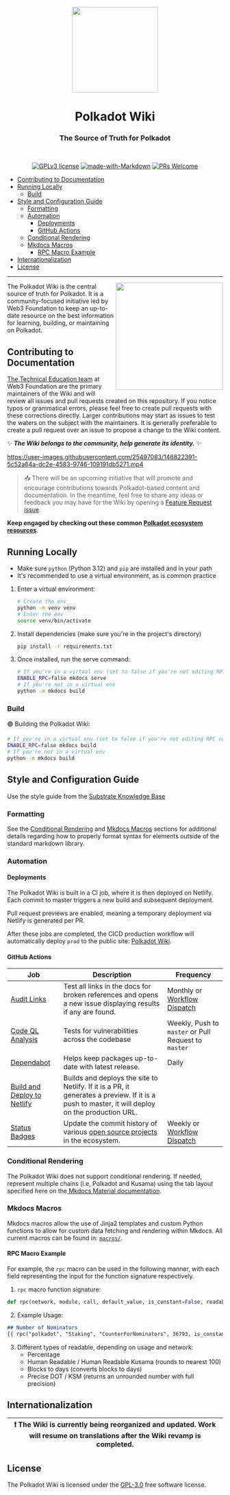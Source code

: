 <p align="center">
<img align="center" src="https://user-images.githubusercontent.com/25497083/148661419-419ad5b3-1b9f-480a-b723-3f292616730c.png" width="200">
</p>

<div align="Center">
<h1>Polkadot Wiki</h1>
<h3> The Source of Truth for Polkadot </h3>
<br>
  
[![GPLv3 license](https://img.shields.io/badge/License-GPLv3-blue.svg)](#LICENSE)
[![made-with-Markdown](https://img.shields.io/badge/Made%20with-Markdown-1f425f.svg)](https://www.markdownguide.org/)
[![PRs Welcome](https://img.shields.io/badge/PRs-welcome-brightgreen.svg)](docs/general/contributing.md)
</div>

<!-- TOC -->

- [Contributing to Documentation](#contributing-to-documentation)
- [Running Locally](#running-locally)
  - [Build](#build)
- [Style and Configuration Guide](#style-and-configuration-guide)
  - [Formatting](#formatting)
  - [Automation](#automation)
    - [Deployments](#deployments)
    - [GitHub Actions](#github-actions)
  - [Conditional Rendering](#conditional-rendering)
  - [Mkdocs Macros](#mkdocs-macros)
    - [RPC Macro Example](#rpc-macro-example)
- [Internationalization](#internationalization)
- [License](#license)
<!-- /TOC -->

---

<img align="right" src="https://user-images.githubusercontent.com/25497083/147788625-14e67f76-c53c-4992-8e84-d23cd78e88bd.png" width="250">

<p align="left">
  The Polkadot Wiki is the central source of truth for Polkadot. It is a community-focused initiative led by 
  Web3 Foundation to keep an up-to-date resource on the best information for learning, building, or maintaining 
  on Polkadot. 
</p>

## Contributing to Documentation

[The Technical Education team](https://wiki.polkadot.network/docs/contributors) at Web3 Foundation
are the primary maintainers of the Wiki and will review all issues and pull requests created on this
repository. If you notice typos or grammatical errors, please feel free to create pull requests with
these corrections directly. Larger contributions may start as issues to test the waters on the
subject with the maintainers. It is generally preferable to create a pull request over an issue to
propose a change to the Wiki content.

:sparkles: **_The Wiki belongs to the community, help generate its identity._** :sparkles:

https://user-images.githubusercontent.com/25497083/146822391-5c52a64a-dc2e-4583-9746-109191db5271.mp4

> :inbox_tray: There will be an upcoming initiative that will promote and encourage contributions
> towards Polkadot-based content and documentation. In the meantime, feel free to share any ideas or
> feedback you may have for the Wiki by opening a
> [Feature Request issue](https://github.com/w3f/polkadot-wiki/issues/new/choose).

**Keep engaged by checking out these common
[Polkadot ecosystem resources](https://hackmd.io/IMgniwlyT_GIqjI8Wui35A)**.

## Running Locally

- Make sure `python` (Python 3.12) and `pip` are installed and in your path
- It's recommended to use a virtual environment, as is common practice
  
 1. Enter a virtual environment:
    ```sh
    # Create the env
    python -m venv venv
    # Enter the env
    source venv/bin/activate
    ```

2. Install dependencies (make sure you're in the project's directory)
    ```sh
    pip install -r requirements.txt
    ```

3. Once installed, run the serve command:
    ```sh
    # If you're in a virtual env (set to false if you're not editing RPC commands, otherwise it will take time to load)
    ENABLE_RPC=false mkdocs serve
    # If you're not in a virtual env
    python -m mkdocs build
    ```

### Build

🟣 Building the Polkadot Wiki:

```bash
# If you're in a virtual env (set to false if you're not editing RPC commands, otherwise it will take time to load)
ENABLE_RPC=false mkdocs build
# If you're not in a virtual env
python -m mkdocs build
```

## Style and Configuration Guide

Use the style guide from the
[Substrate Knowledge Base](https://github.com/substrate-developer-hub/knowledgebase/blob/master/CONTRIBUTING.md#documentation-style)

### Formatting

See the [Conditional Rendering](#conditional-rendering) and
[Mkdocs Macros](#mkdocs-macros) sections for additional details regarding how to
properly format syntax for elements outside of the standard markdown library.

### Automation

#### Deployments

The Polkadot Wiki is built in a CI job, where it is then deployed on Netlify. Each commit to master triggers a new build and subsequent deployment.

Pull request previews are enabled, meaning a temporary deployment via Netlify is generated per PR.

After these jobs are completed, the CICD production workflow will automatically deploy
`prod` to the public site: [Polkadot Wiki](https://wiki.polkadot.network).

#### GitHub Actions

| Job                                                                                                                       | Description                                                                                                                                                                                                       | Frequency                                                                                                       |
| ------------------------------------------------------------------------------------------------------------------------- | ----------------------------------------------------------------------------------------------------------------------------------------------------------------------------------------------------------------- | --------------------------------------------------------------------------------------------------------------- |
| [Audit Links](https://github.com/w3f/polkadot-wiki/blob/master/.github/workflows/audit-links.yml)                         | Test all links in the docs for broken references and opens a new issue displaying results if any are found.                                                                                                       | Monthly or [Workflow Dispatch](https://github.com/w3f/polkadot-wiki/actions/workflows/audit-links.yml)          |
| [Code QL Analysis](https://github.com/w3f/polkadot-wiki/blob/master/.github/workflows/codeql-analysis.yml)                | Tests for vulnerabilities across the codebase                                                                                                                                                                     | Weekly, Push to `master` or Pull Request to `master`                                                            |
| [Dependabot]()                                                                                                            | Helps keep packages up-to-date with latest release.                                                                                                                                                               | Daily                                                                                                           |
| [Build and Deploy to Netlify](https://github.com/w3f/polkadot-wiki/blob/master/.github/workflows/preview.yml)         | Builds and deploys the site to Netlify. If it is a PR, it generates a preview. If it is a push to master, it will deploy on the production URL.                                                                            |
| [Status Badges](https://github.com/w3f/polkadot-wiki/blob/master/.github/workflows/status-badges.yml)                     | Update the commit history of various [open source projects](https://github.com/w3f/polkadot-wiki/blob/master/docs/build/build-open-source.md) in the ecosystem.                                                   | Weekly or [Workflow Dispatch](https://github.com/w3f/polkadot-wiki/actions/workflows/status-badges.yml)         |

### Conditional Rendering

The Polkadot Wiki does not support conditional rendering. If needed, represent multiple chains (i.e, Polkadot and Kusama) using the tab layout specified here on the[ Mkdocs Material documentation](https://squidfunk.github.io/mkdocs-material/reference/content-tabs/#usage).

### Mkdocs Macros

Mkdocs macros allow the use of Jinja2 templates and custom Python functions to allow for custom data fetching and rendering within Mkdocs. All current macros can be found in: [`macros/`](./macros/). 

#### RPC Macro Example

For example, the `rpc` macro can be used in the following manner, with each field representing the input for the function signature respectively.

1. `rpc` macro function signature:

```py
def rpc(network, module, call, default_value, is_constant=False, readable="")
```

2. Example Usage:

```md
## Number of Nominators
{{ rpc("polkadot", "Staking", "CounterForNominators", 36793, is_constant=false) }}
```

3. Different types of readable, depending on usage and network: 
    * Percentage
    * Human Readable / Human Readable Kusama (rounds to nearest 100)
    * Blocks to days (converts blocks to days)
    * Precise DOT / KSM (returns an unrounded number with full precision)

## Internationalization

| ❗ The Wiki is currently being reorganized and updated. Work will resume on translations after the Wiki revamp is completed. |
| ---------------------------------------------------------------------------------------------------------------------------- |

## License

The Polkadot Wiki is licensed under the [GPL-3.0](LICENSE) free software license.
